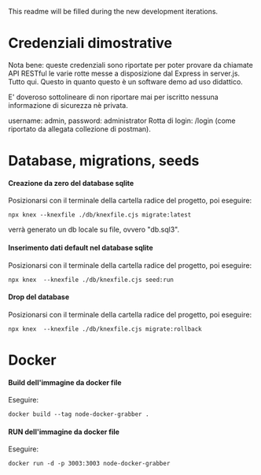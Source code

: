 This readme will be filled during the new development iterations.

# Credenziali dimostrative
Nota bene: queste credenziali sono riportate per poter provare da chiamate API RESTful le varie rotte messe a 
disposizione dal Express in server.js. Tutto qui.
Questo in quanto questo è un software demo ad uso didattico.

E' doveroso sottolineare di non riportare mai per iscritto nessuna informazione di sicurezza nè privata.


username: admin, password: administrator
Rotta di login: /login (come riportato da allegata collezione di postman). 
# Database, migrations, seeds

#### Creazione da zero del database sqlite
Posizionarsi con il terminale della cartella radice del progetto, poi eseguire:
```
npx knex --knexfile ./db/knexfile.cjs migrate:latest
```
verrà generato un db locale su file, ovvero "db.sql3".
#### Inserimento dati default nel database sqlite
Posizionarsi con il terminale della cartella radice del progetto, poi eseguire:
```
npx knex  --knexfile ./db/knexfile.cjs seed:run
```
#### Drop del database
Posizionarsi con il terminale della cartella radice del progetto, poi eseguire:
```
npx knex  --knexfile ./db/knexfile.cjs migrate:rollback
```


# Docker

#### Build dell'immagine da docker file
Eseguire:
```
docker build --tag node-docker-grabber .
```

#### RUN dell'immagine da docker file
Eseguire:
```
docker run -d -p 3003:3003 node-docker-grabber
```